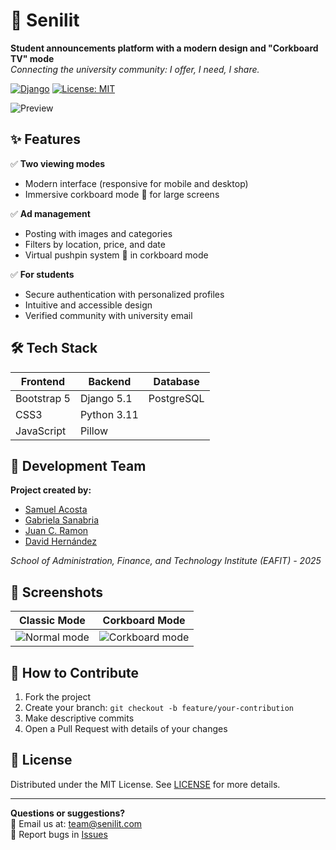 # 📌 Senilit  
**Student announcements platform with a modern design and "Corkboard TV" mode**  
*Connecting the university community: I offer, I need, I share.*

[![Django](https://img.shields.io/badge/Django-5.1-green.svg)](https://www.djangoproject.com/)
[![License: MIT](https://img.shields.io/badge/License-MIT-blue.svg)](https://opensource.org/licenses/MIT)

![Preview](https://media1.giphy.com/media/v1.Y2lkPTc5MGI3NjExMXZ6MnM5ank1aGxseTE1Y2RxOHJjYzhoMW9kOGVxN3FheDBmODYxbSZlcD12MV9pbnRlcm5hbF9naWZfYnlfaWQmY3Q9Zw/4rMp6ZvRLEg1GdcRnp/giphy.gif)

## ✨ Features  
✅ **Two viewing modes**  
- Modern interface (responsive for mobile and desktop)  
- Immersive corkboard mode 🧩 for large screens  

✅ **Ad management**  
- Posting with images and categories  
- Filters by location, price, and date  
- Virtual pushpin system 📍 in corkboard mode  

✅ **For students**  
- Secure authentication with personalized profiles  
- Intuitive and accessible design  
- Verified community with university email  

## 🛠️ Tech Stack  
| **Frontend** | **Backend** | **Database** |  
|--------------|-------------|--------------|  
| Bootstrap 5  | Django 5.1  | PostgreSQL   |  
| CSS3         | Python 3.11 |              |  
| JavaScript   | Pillow      |              |  

## 👥 Development Team  
**Project created by:**  
- [Samuel Acosta](https://github.com/sacostaa1)  
- [Gabriela Sanabria](https://github.com/gabriela611)  
- [Juan C. Ramon](https://github.com/jcramonp)  
- [David Hernández](https://github.com/hdezdav)  

*School of Administration, Finance, and Technology Institute (EAFIT) - 2025*

## 🌟 Screenshots  
| **Classic Mode** | **Corkboard Mode** |  
|-------------------|---------------------|  
| ![Normal mode]() | ![Corkboard mode]() |  

## 🤝 How to Contribute  
1. Fork the project  
2. Create your branch: `git checkout -b feature/your-contribution`  
3. Make descriptive commits  
4. Open a Pull Request with details of your changes  

## 📄 License  
Distributed under the MIT License. See [LICENSE](/LICENSE) for more details.  

---

**Questions or suggestions?**  
📧 Email us at: [team@senilit.com](mailto:equipo@senilit.com)  
🐞 Report bugs in [Issues](https://github.com/your-username/senilit/issues)  
